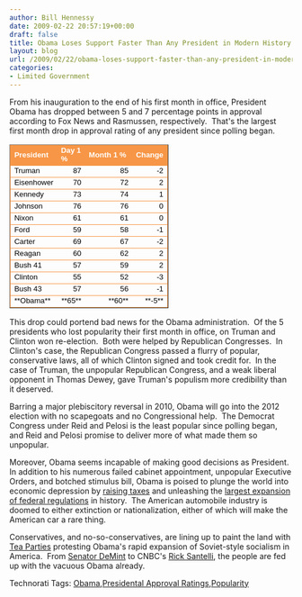```yaml
---
author: Bill Hennessy
date: 2009-02-22 20:57:19+00:00
draft: false
title: Obama Loses Support Faster Than Any President in Modern History
layout: blog
url: /2009/02/22/obama-loses-support-faster-than-any-president-in-modern-history/
categories:
- Limited Government
---
```


From his inauguration to the end of his first month in office, President Obama has dropped between 5 and 7 percentage points in approval according to Fox News and Rasmussen, respectively.  That's the largest first month drop in approval rating of any president since polling began.
 
<table cellpadding="2" cellspacing="0" style="table-layout:fixed;width:212pt;border-collapse:collapse;" border="1" width="282" > 
<tbody ></tbody>
<tbody >
<tr style="height:12.75pt;" >

<td style="border-right:medium none;border-top:#f79646 .5pt solid;font-weight:700;font-size:10pt;background:#f79646;border-left:#f79646 .5pt solid;color:white;border-bottom:medium none;font-family:arial;height:12.75pt;text-decoration:none;" height="17" >President
</td>

<td width="37" style="border-right:medium none;border-top:#f79646 .5pt solid;font-weight:700;font-size:10pt;background:#f79646;border-left:medium none;color:white;border-bottom:medium none;font-family:arial;text-decoration:none;" >Day 1 %
</td>

<td width="96" style="border-right:medium none;border-top:#f79646 .5pt solid;font-weight:700;font-size:10pt;background:#f79646;border-left:medium none;color:white;border-bottom:medium none;font-family:arial;text-decoration:none;" >Month 1 %
</td>

<td style="border-right:#f79646 .5pt solid;border-top:#f79646 .5pt solid;font-weight:700;font-size:10pt;background:#f79646;border-left:medium none;color:white;border-bottom:medium none;font-family:arial;text-decoration:none;" >Change
</td>
</tr>
<tr style="height:12.75pt;" >

<td style="border-right:medium none;border-top:#f79646 .5pt solid;font-weight:400;font-size:10pt;border-left:#f79646 .5pt solid;color:black;border-bottom:medium none;font-family:arial;height:12.75pt;text-decoration:none;" height="17" >Truman
</td>

<td width="37" style="border-right:medium none;border-top:#f79646 .5pt solid;font-weight:400;font-size:10pt;border-left:medium none;color:black;border-bottom:medium none;font-family:arial;text-decoration:none;" align="right" >87
</td>

<td width="96" style="border-right:medium none;border-top:#f79646 .5pt solid;font-weight:400;font-size:10pt;border-left:medium none;color:black;border-bottom:medium none;font-family:arial;text-decoration:none;" align="right" >85
</td>

<td style="border-right:#f79646 .5pt solid;border-top:#f79646 .5pt solid;font-weight:400;font-size:10pt;border-left:medium none;color:black;border-bottom:medium none;font-family:arial;text-decoration:none;" align="right" >-2
</td>
</tr>
<tr style="height:12.75pt;" >

<td style="border-right:medium none;border-top:#f79646 .5pt solid;font-weight:400;font-size:10pt;border-left:#f79646 .5pt solid;color:black;border-bottom:medium none;font-family:arial;height:12.75pt;text-decoration:none;" height="17" >Eisenhower
</td>

<td width="37" style="border-right:medium none;border-top:#f79646 .5pt solid;font-weight:400;font-size:10pt;border-left:medium none;color:black;border-bottom:medium none;font-family:arial;text-decoration:none;" align="right" >70
</td>

<td width="96" style="border-right:medium none;border-top:#f79646 .5pt solid;font-weight:400;font-size:10pt;border-left:medium none;color:black;border-bottom:medium none;font-family:arial;text-decoration:none;" align="right" >72
</td>

<td style="border-right:#f79646 .5pt solid;border-top:#f79646 .5pt solid;font-weight:400;font-size:10pt;border-left:medium none;color:black;border-bottom:medium none;font-family:arial;text-decoration:none;" align="right" >2
</td>
</tr>
<tr style="height:12.75pt;" >

<td style="border-right:medium none;border-top:#f79646 .5pt solid;font-weight:400;font-size:10pt;border-left:#f79646 .5pt solid;color:black;border-bottom:medium none;font-family:arial;height:12.75pt;text-decoration:none;" height="17" >Kennedy
</td>

<td width="37" style="border-right:medium none;border-top:#f79646 .5pt solid;font-weight:400;font-size:10pt;border-left:medium none;color:black;border-bottom:medium none;font-family:arial;text-decoration:none;" align="right" >73
</td>

<td width="96" style="border-right:medium none;border-top:#f79646 .5pt solid;font-weight:400;font-size:10pt;border-left:medium none;color:black;border-bottom:medium none;font-family:arial;text-decoration:none;" align="right" >74
</td>

<td style="border-right:#f79646 .5pt solid;border-top:#f79646 .5pt solid;font-weight:400;font-size:10pt;border-left:medium none;color:black;border-bottom:medium none;font-family:arial;text-decoration:none;" align="right" >1
</td>
</tr>
<tr style="height:12.75pt;" >

<td style="border-right:medium none;border-top:#f79646 .5pt solid;font-weight:400;font-size:10pt;border-left:#f79646 .5pt solid;color:black;border-bottom:medium none;font-family:arial;height:12.75pt;text-decoration:none;" height="17" >Johnson
</td>

<td width="37" style="border-right:medium none;border-top:#f79646 .5pt solid;font-weight:400;font-size:10pt;border-left:medium none;color:black;border-bottom:medium none;font-family:arial;text-decoration:none;" align="right" >76
</td>

<td width="96" style="border-right:medium none;border-top:#f79646 .5pt solid;font-weight:400;font-size:10pt;border-left:medium none;color:black;border-bottom:medium none;font-family:arial;text-decoration:none;" align="right" >76
</td>

<td style="border-right:#f79646 .5pt solid;border-top:#f79646 .5pt solid;font-weight:400;font-size:10pt;border-left:medium none;color:black;border-bottom:medium none;font-family:arial;text-decoration:none;" align="right" >0
</td>
</tr>
<tr style="height:12.75pt;" >

<td style="border-right:medium none;border-top:#f79646 .5pt solid;font-weight:400;font-size:10pt;border-left:#f79646 .5pt solid;color:black;border-bottom:medium none;font-family:arial;height:12.75pt;text-decoration:none;" height="17" >Nixon
</td>

<td width="37" style="border-right:medium none;border-top:#f79646 .5pt solid;font-weight:400;font-size:10pt;border-left:medium none;color:black;border-bottom:medium none;font-family:arial;text-decoration:none;" align="right" >61
</td>

<td width="96" style="border-right:medium none;border-top:#f79646 .5pt solid;font-weight:400;font-size:10pt;border-left:medium none;color:black;border-bottom:medium none;font-family:arial;text-decoration:none;" align="right" >61
</td>

<td style="border-right:#f79646 .5pt solid;border-top:#f79646 .5pt solid;font-weight:400;font-size:10pt;border-left:medium none;color:black;border-bottom:medium none;font-family:arial;text-decoration:none;" align="right" >0
</td>
</tr>
<tr style="height:12.75pt;" >

<td style="border-right:medium none;border-top:#f79646 .5pt solid;font-weight:400;font-size:10pt;border-left:#f79646 .5pt solid;color:black;border-bottom:medium none;font-family:arial;height:12.75pt;text-decoration:none;" height="17" >Ford
</td>

<td width="37" style="border-right:medium none;border-top:#f79646 .5pt solid;font-weight:400;font-size:10pt;border-left:medium none;color:black;border-bottom:medium none;font-family:arial;text-decoration:none;" align="right" >59
</td>

<td width="96" style="border-right:medium none;border-top:#f79646 .5pt solid;font-weight:400;font-size:10pt;border-left:medium none;color:black;border-bottom:medium none;font-family:arial;text-decoration:none;" align="right" >58
</td>

<td style="border-right:#f79646 .5pt solid;border-top:#f79646 .5pt solid;font-weight:400;font-size:10pt;border-left:medium none;color:black;border-bottom:medium none;font-family:arial;text-decoration:none;" align="right" >-1
</td>
</tr>
<tr style="height:12.75pt;" >

<td style="border-right:medium none;border-top:#f79646 .5pt solid;font-weight:400;font-size:10pt;border-left:#f79646 .5pt solid;color:black;border-bottom:medium none;font-family:arial;height:12.75pt;text-decoration:none;" height="17" >Carter
</td>

<td width="37" style="border-right:medium none;border-top:#f79646 .5pt solid;font-weight:400;font-size:10pt;border-left:medium none;color:black;border-bottom:medium none;font-family:arial;text-decoration:none;" align="right" >69
</td>

<td width="96" style="border-right:medium none;border-top:#f79646 .5pt solid;font-weight:400;font-size:10pt;border-left:medium none;color:black;border-bottom:medium none;font-family:arial;text-decoration:none;" align="right" >67
</td>

<td style="border-right:#f79646 .5pt solid;border-top:#f79646 .5pt solid;font-weight:400;font-size:10pt;border-left:medium none;color:black;border-bottom:medium none;font-family:arial;text-decoration:none;" align="right" >-2
</td>
</tr>
<tr style="height:12.75pt;" >

<td style="border-right:medium none;border-top:#f79646 .5pt solid;font-weight:400;font-size:10pt;border-left:#f79646 .5pt solid;color:black;border-bottom:medium none;font-family:arial;height:12.75pt;text-decoration:none;" height="17" >Reagan
</td>

<td width="37" style="border-right:medium none;border-top:#f79646 .5pt solid;font-weight:400;font-size:10pt;border-left:medium none;color:black;border-bottom:medium none;font-family:arial;text-decoration:none;" align="right" >60
</td>

<td width="96" style="border-right:medium none;border-top:#f79646 .5pt solid;font-weight:400;font-size:10pt;border-left:medium none;color:black;border-bottom:medium none;font-family:arial;text-decoration:none;" align="right" >62
</td>

<td style="border-right:#f79646 .5pt solid;border-top:#f79646 .5pt solid;font-weight:400;font-size:10pt;border-left:medium none;color:black;border-bottom:medium none;font-family:arial;text-decoration:none;" align="right" >2
</td>
</tr>
<tr style="height:12.75pt;" >

<td style="border-right:medium none;border-top:#f79646 .5pt solid;font-weight:400;font-size:10pt;border-left:#f79646 .5pt solid;color:black;border-bottom:medium none;font-family:arial;height:12.75pt;text-decoration:none;" height="17" >Bush 41
</td>

<td width="37" style="border-right:medium none;border-top:#f79646 .5pt solid;font-weight:400;font-size:10pt;border-left:medium none;color:black;border-bottom:medium none;font-family:arial;text-decoration:none;" align="right" >57
</td>

<td width="96" style="border-right:medium none;border-top:#f79646 .5pt solid;font-weight:400;font-size:10pt;border-left:medium none;color:black;border-bottom:medium none;font-family:arial;text-decoration:none;" align="right" >59
</td>

<td style="border-right:#f79646 .5pt solid;border-top:#f79646 .5pt solid;font-weight:400;font-size:10pt;border-left:medium none;color:black;border-bottom:medium none;font-family:arial;text-decoration:none;" align="right" >2
</td>
</tr>
<tr style="height:12.75pt;" >

<td style="border-right:medium none;border-top:#f79646 .5pt solid;font-weight:400;font-size:10pt;border-left:#f79646 .5pt solid;color:black;border-bottom:medium none;font-family:arial;height:12.75pt;text-decoration:none;" height="17" >Clinton
</td>

<td width="37" style="border-right:medium none;border-top:#f79646 .5pt solid;font-weight:400;font-size:10pt;border-left:medium none;color:black;border-bottom:medium none;font-family:arial;text-decoration:none;" align="right" >55
</td>

<td width="96" style="border-right:medium none;border-top:#f79646 .5pt solid;font-weight:400;font-size:10pt;border-left:medium none;color:black;border-bottom:medium none;font-family:arial;text-decoration:none;" align="right" >52
</td>

<td style="border-right:#f79646 .5pt solid;border-top:#f79646 .5pt solid;font-weight:400;font-size:10pt;border-left:medium none;color:black;border-bottom:medium none;font-family:arial;text-decoration:none;" align="right" >-3
</td>
</tr>
<tr style="height:12.75pt;" >

<td style="border-right:medium none;border-top:#f79646 .5pt solid;font-weight:400;font-size:10pt;border-left:#f79646 .5pt solid;color:black;border-bottom:medium none;font-family:arial;height:12.75pt;text-decoration:none;" height="17" >Bush 43
</td>

<td width="37" style="border-right:medium none;border-top:#f79646 .5pt solid;font-weight:400;font-size:10pt;border-left:medium none;color:black;border-bottom:medium none;font-family:arial;text-decoration:none;" align="right" >57
</td>

<td width="96" style="border-right:medium none;border-top:#f79646 .5pt solid;font-weight:400;font-size:10pt;border-left:medium none;color:black;border-bottom:medium none;font-family:arial;text-decoration:none;" align="right" >56
</td>

<td style="border-right:#f79646 .5pt solid;border-top:#f79646 .5pt solid;font-weight:400;font-size:10pt;border-left:medium none;color:black;border-bottom:medium none;font-family:arial;text-decoration:none;" align="right" >-1
</td>
</tr>
<tr style="height:12.75pt;" >

<td style="border-right:medium none;border-top:#f79646 .5pt solid;font-weight:400;font-size:10pt;border-left:#f79646 .5pt solid;color:black;border-bottom:#f79646 .5pt solid;font-family:arial;height:12.75pt;text-decoration:none;" height="17" >**Obama**
</td>

<td width="37" style="border-right:medium none;border-top:#f79646 .5pt solid;font-weight:400;font-size:10pt;border-left:medium none;color:black;border-bottom:#f79646 .5pt solid;font-family:arial;text-decoration:none;" align="right" >**65**
</td>

<td width="96" style="border-right:medium none;border-top:#f79646 .5pt solid;font-weight:400;font-size:10pt;border-left:medium none;color:black;border-bottom:#f79646 .5pt solid;font-family:arial;text-decoration:none;" align="right" >**60**
</td>

<td style="border-right:#f79646 .5pt solid;border-top:#f79646 .5pt solid;font-weight:400;font-size:10pt;border-left:medium none;color:black;border-bottom:#f79646 .5pt solid;font-family:arial;text-decoration:none;" align="right" >**-5**
</td>
</tr>
</tbody></table>
This drop could portend bad news for the Obama administration.  Of the 5 presidents who lost popularity their first month in office, on Truman and Clinton won re-election.  Both were helped by Republican Congresses.  In Clinton's case, the Republican Congress passed a flurry of popular, conservative laws, all of which Clinton signed and took credit for.  In the case of Truman, the unpopular Republican Congress, and a weak liberal opponent in Thomas Dewey, gave Truman's populism more credibility than it deserved.

Barring a major plebiscitory reversal in 2010, Obama will go into the 2012 election with no scapegoats and no Congressional help.  The Democrat Congress under Reid and Pelosi is the least popular since polling began, and Reid and Pelosi promise to deliver more of what made them so unpopular.

Moreover, Obama seems incapable of making good decisions as President.  In addition to his numerous failed cabinet appointment, unpopular Executive Orders, and botched stimulus bill, Obama is poised to plunge the world into economic depression by [raising taxes](https://gatewaypundit.blogspot.com/2009/02/can-you-spell-d-e-p-r-e-s-s-i-o-n-obama.html) and unleashing the [largest expansion of federal regulations](https://wattsupwiththat.com/2009/02/22/the-madness-is-about-to-begin/) in history.  The American automobile industry is doomed to either extinction or nationalization, either of which will make the American car a rare thing. 

Conservatives, and no-so-conservatives, are lining up to paint the land with [Tea Parties](https://michellemalkin.com/2009/02/21/tea-party-usa-the-movement-grows/) protesting Obama's rapid expansion of Soviet-style socialism in America.  From [Senator DeMint](https://gatewaypundit.blogspot.com/2009/02/sen-demint-calls-for-street.html) to CNBC's [Rick Santelli](https://www.chicagotribune.com/business/columnists/chi-sun-phil-rosenthal-22feb22,0,7002362.column), the people are fed up with the vacuous Obama already. 


Technorati Tags: [Obama](https://technorati.com/tags/Obama),[Presidental Approval Ratings](https://technorati.com/tags/Presidental%20Approval%20Ratings),[Popularity](https://technorati.com/tags/Popularity)

